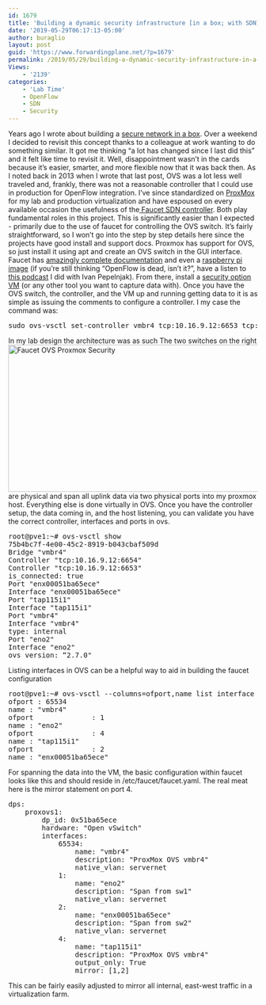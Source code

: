 ```yaml
---
id: 1679
title: 'Building a dynamic security infrastructure [in a box; with SDN]'
date: '2019-05-29T06:17:13-05:00'
author: buraglio
layout: post
guid: 'https://www.forwardingplane.net/?p=1679'
permalink: /2019/05/29/building-a-dynamic-security-infrastructure-in-a-box-with-sdn/
Views:
    - '2139'
categories:
    - 'Lab Time'
    - OpenFlow
    - SDN
    - Security
---
```


Years ago I wrote about building a <a href="https://www.forwardingplane.net/2013/07/building-a-secured-network-in-a-box/">secure network in a box</a>. Over a weekend I decided to revisit this concept thanks to a colleague at work wanting to do something similar. It got me thinking “a lot has changed since I last did this” and it felt like time to revisit it. Well, disappointment wasn’t in the cards because it’s easier, smarter, and more flexible now that it was back then. As I noted back in 2013 when I wrote that last post, OVS was a lot less well traveled and, frankly, there was not a reasonable controller that I could use in production for OpenFlow integration. I’ve since standardized on <a href="https://www.proxmox.com/en/">ProxMox</a> for my lab and production virtualization and have espoused on every available occasion the usefulness of the<a href="https://www.faucet.nz"> Faucet SDN controller</a>. Both play fundamental roles in this project. This is significantly easier than I expected - primarily due to the use of faucet for controlling the OVS switch. It’s fairly straightforward, so I won’t go into the step by step details here since the projects have good install and support docs. Proxmox has support for OVS, so just install it using apt and create an OVS switch in the GUI interface. Faucet has <a href="https://docs.faucet.nz/en/latest/">amazingly complete documentation</a> and even a <a href="https://docs.faucet.nz/en/latest/installation.html#installing-on-raspberry-pi">raspberry pi image</a> (if you’re still thinking “OpenFlow is dead, isn’t it?”, have a listen to <a href="https://blog.ipspace.net/2019/04/using-faucet-to-build-sc18-network-with.html">this podcast</a> I did with Ivan Pepelnjak). From there, install a <a href="https://securityonion.net/">security option VM</a> (or any other tool you want to capture data with). Once you have the OVS switch, the controller, and the VM up and running getting data to it is as simple as issuing the comments to configure a controller. I my case the command was:
<pre>sudo ovs-vsctl set-controller vmbr4 tcp:10.16.9.12:6653 tcp:10.16.9.12:6654</pre>
In my lab design the architecture was as such
<img style="float: left;" title="Faucet OVS Proxmox Security.jpg" src="https://www.forwardingplane.net/wp-content/uploads/2019/05/Faucet-OVS-Proxmox-Security.jpg" alt="Faucet OVS Proxmox Security" width="598" height="297" border="0" />
The two switches on the right are physical and span all uplink data via two physical ports into my proxmox host. Everything else is done virtually in OVS. Once you have the controller setup, the data coming in, and the host listening, you can validate you have the correct controller, interfaces and ports in ovs.
<pre>root@pve1:~# ovs-vsctl show
75b4bc7f-4e00-45c2-8919-b043cbaf509d
Bridge "vmbr4"
Controller "tcp:10.16.9.12:6654"
Controller "tcp:10.16.9.12:6653"
is_connected: true
Port "enx00051ba65ece"
Interface "enx00051ba65ece"
Port "tap115i1"
Interface "tap115i1"
Port "vmbr4"
Interface "vmbr4"
type: internal
Port "eno2"
Interface "eno2"
ovs_version: “2.7.0"</pre>
Listing interfaces in OVS can be a helpful way to aid in building the faucet configuration
<pre>root@pve1:~# ovs-vsctl --columns=ofport,name list interface
ofport : 65534
name : "vmbr4"
ofport              : 1
name : "eno2"
ofport              : 4
name : "tap115i1"
ofport              : 2
name : "enx00051ba65ece"</pre>
For spanning the data into the VM, the basic configuration within faucet looks like this and should reside in /etc/faucet/faucet.yaml. The real meat here is the mirror statement on port 4.
<pre>dps:
    proxovs1:
        dp_id: 0x51ba65ece
        hardware: "Open vSwitch"
        interfaces:
            65534:
                name: "vmbr4"
                description: "ProxMox OVS vmbr4"
                native_vlan: servernet
            1:
                name: "eno2"
                description: "Span from sw1"
                native_vlan: servernet
            2:
                name: "enx00051ba65ece"
                description: "Span from sw2"
                native_vlan: servernet
            4:
                name: "tap115i1"
                description: "ProxMox OVS vmbr4"
                output_only: True
                mirror: [1,2]</pre>
This can be fairly easily adjusted to mirror all internal, east-west traffic in a virtualization farm.
